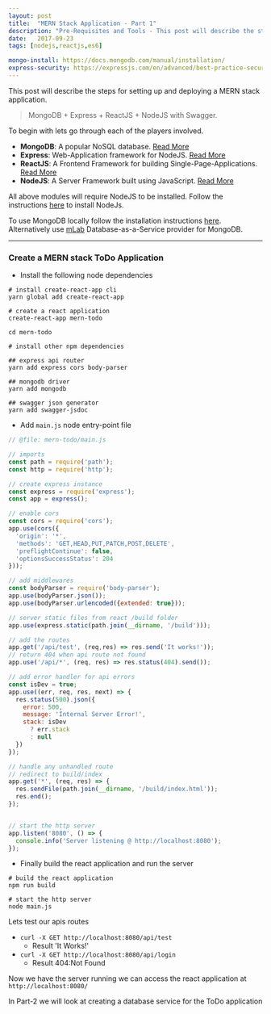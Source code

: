 ```yaml
---
layout: post
title:  "MERN Stack Application - Part 1"
description: "Pre-Requisites and Tools - This post will describe the steps for setting up and deploying a MERN stack application."
date:   2017-09-23
tags: [nodejs,reactjs,es6]

mongo-install: https://docs.mongodb.com/manual/installation/
express-security: https://expressjs.com/en/advanced/best-practice-security.html
---
```


<p class="intro"><span class="dropcap">T</span>his post will describe the steps for setting up and deploying a MERN stack application.</p>

> MongoDB + Express + ReactJS + NodeJS with Swagger.

To begin with lets go through each of the players involved.

* __MongoDB__: A popular NoSQL database. [Read More](https://www.mongodb.com)
* __Express__: Web-Application framework for NodeJS. [Read More](http://expressjs.com)
* __ReactJS__: A Frontend Framework for building Single-Page-Applications. [Read More](http://reactjs.com)
* __NodeJS__: A Server Framework built using JavaScript. [Read More](https://nodejs.org/en/)

<p class="note">All above modules will require NodeJS to be installed. Follow the instructions <a href="https://nodejs.org/en/download/">here</a> to install NodeJs.</p>

<p class="note">To use MongoDB locally follow the installation instructions <a href="https://docs.mongodb.com/manual/installation/#tutorials" target="_blank">here</a>. Alternatively use <a href="https://mlab.com" target="_blank">mLab</a> Database-as-a-Service provider for MongoDB.</p>

---

### Create a MERN stack ToDo Application

* Install the following node dependencies

```shell
# install create-react-app cli
yarn global add create-react-app

# create a react application
create-react-app mern-todo

cd mern-todo

# install other npm dependencies

## express api router
yarn add express cors body-parser

## mongodb driver
yarn add mongodb

## swagger json generator
yarn add swagger-jsdoc
```

* Add `main.js` node entry-point file

```js
// @file: mern-todo/main.js

// imports
const path = require('path');
const http = require('http');

// create express instance
const express = require('express');
const app = express();

// enable cors
const cors = require('cors');
app.use(cors({
  'origin': '*',
  'methods': 'GET,HEAD,PUT,PATCH,POST,DELETE',
  'preflightContinue': false,
  'optionsSuccessStatus': 204
}));

// add middlewares
const bodyParser = require('body-parser');
app.use(bodyParser.json());
app.use(bodyParser.urlencoded({extended: true}));

// server static files from react /build folder
app.use(express.static(path.join(__dirname, '/build')));

// add the routes
app.get('/api/test', (req,res) => res.send('It works!'));
// return 404 when api route not found
app.use('/api/*', (req, res) => res.status(404).send());

// add error handler for api errors
const isDev = true;
app.use((err, req, res, next) => {
  res.status(500).json({
    error: 500,
    message: 'Internal Server Error!',
    stack: isDev
      ? err.stack
      : null
  })
});

// handle any unhandled route
// redirect to build/index
app.get('*', (req, res) => {
  res.sendFile(path.join(__dirname, '/build/index.html'));
  res.end();
});


// start the http server
app.listen('8080', () => {
  console.info('Server listening @ http://localhost:8080');
});
```

* Finally build the react application and run the server

```shell
# build the react application
npm run build

# start the http server
node main.js
```

Lets test our apis routes
* `curl -X GET http://localhost:8080/api/test`
  - Result 'It Works!'
* `curl -X GET http://localhost:8080/api/login`
  - Result 404:Not Found

Now we have the server running we can access the react application at `http://localhost:8080/`

In Part-2 we will look at creating a database service for the ToDo application
